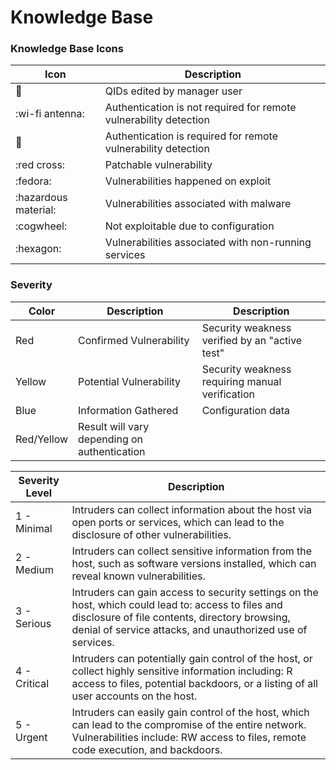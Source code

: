 # Knowledge Base

### Knowledge Base Icons

| Icon                 | Description                                                       |
| -------------------- | ----------------------------------------------------------------- |
| :pencil:             | QIDs edited by manager user                                       |
| :wi-fi antenna:      | Authentication is not required for remote vulnerability detection |
| :key:                | Authentication is required for remote vulnerability detection     |
| :red cross:          | Patchable vulnerability                                           |
| :fedora:             | Vulnerabilities happened on exploit                               |
| :hazardous material: | Vulnerabilities associated with malware                           |
| :cogwheel:           | Not exploitable due to configuration                              |
| :hexagon:            | Vulnerabilities associated with non-running services              |

### Severity

| Color      | Description                                      | Description                                     |
| ---------- | ------------------------------------------------ | ----------------------------------------------- |
| Red        | Confirmed Vulnerability                          | Security weakness verified by an "active test"  |
| Yellow     | Potential Vulnerability                          | Security weakness requiring manual verification |
| Blue       | Information Gathered                             | Configuration data                              |
| Red/Yellow | Result will vary depending on authentication     |                                                 |

| Severity Level | Description                                                                                                                                                                                                        |
| -------------- | ------------------------------------------------------------------------------------------------------------------------------------------------------------------------------------------------------------------ |
| 1 - Minimal    | Intruders can collect information about the host via open ports or services, which can lead to the disclosure of other vulnerabilities.                                                                            |
| 2 - Medium     | Intruders can collect sensitive information from the host, such as software versions installed, which can reveal known vulnerabilities.                                                                            |
| 3 - Serious    | Intruders can gain access to security settings on the host, which could lead to: access to files and disclosure of file contents, directory browsing, denial of service attacks, and unauthorized use of services. |
| 4 - Critical   | Intruders can potentially gain control of the host, or collect highly sensitive information including: R access to files, potential backdoors, or a listing of all user accounts on the host.                      |
| 5 - Urgent     | Intruders can easily gain control of the host, which can lead to the compromise of the entire network. Vulnerabilities include: RW access to files, remote code execution, and backdoors.                          |
